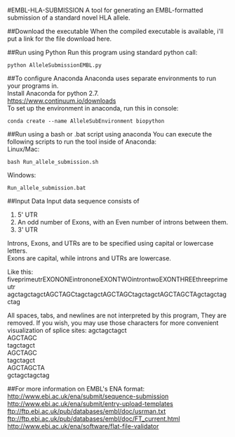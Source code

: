 #EMBL-HLA-SUBMISSION
A tool for generating an EMBL-formatted submission of a standard novel HLA allele. 

##Download the executable
When the compiled executable is available, i'll put a link for the file download here.

##Run using Python
Run this program using standard python call:  
```
python AlleleSubmissionEMBL.py
```

##To configure Anaconda
Anaconda uses separate environments to run your programs in.  
Install Anaconda for python 2.7.  
https://www.continuum.io/downloads  
To set up the environment in anaconda, run this in console:  
```
conda create --name AlleleSubEnvironment biopython
```

##Run using a bash or .bat script using anaconda
You can execute the following scripts to run the tool inside of Anaconda:  
Linux/Mac:  
```
bash Run_allele_submission.sh  
```
Windows:  
```
Run_allele_submission.bat
```

##Input Data
Input data sequence consists of  
1) 5' UTR  
2) An odd number of Exons, with an Even number of introns between them.  
3) 3' UTR

Introns, Exons, and UTRs are to be specified using capital or lowercase letters.  
Exons are capital, while introns and UTRs are lowercase.

Like this:  
fiveprimeutrEXONONEintrononeEXONTWOintrontwoEXONTHREEthreeprimeutr  
agctagctagctAGCTAGCtagctagctAGCTAGCtagctagctAGCTAGCTAgctagctagctag

All spaces, tabs, and newlines are not interpreted by this program,  They are removed.
If you wish, you may use those characters for more convenient visualization of splice sites:
agctagctagct  
AGCTAGC  
tagctagct  
AGCTAGC  
tagctagct  
AGCTAGCTA  
gctagctagctag  

##For more information on EMBL's ENA format:  
http://www.ebi.ac.uk/ena/submit/sequence-submission  
http://www.ebi.ac.uk/ena/submit/entry-upload-templates  
ftp://ftp.ebi.ac.uk/pub/databases/embl/doc/usrman.txt  
ftp://ftp.ebi.ac.uk/pub/databases/embl/doc/FT_current.html  
http://www.ebi.ac.uk/ena/software/flat-file-validator  
